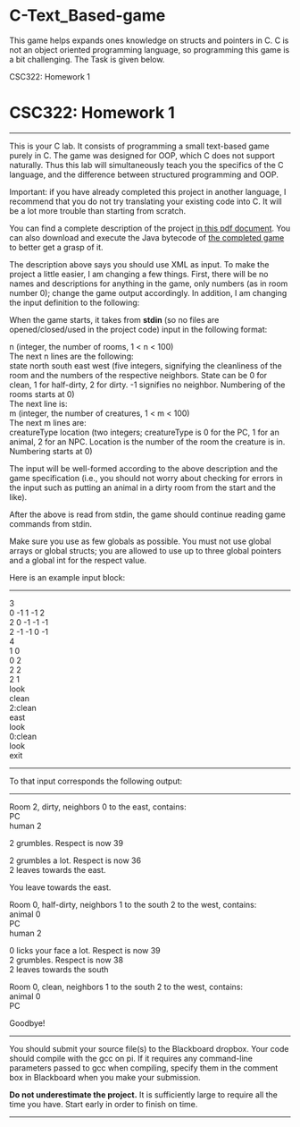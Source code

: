 # C-Text_Based-game
This game helps expands ones knowledge on structs and pointers in C. C is not an object oriented programming language, so programming this game is a bit challenging. The Task is given below.

CSC322: Homework 1

CSC322: Homework 1
==================

* * *

This is your C lab. It consists of programming a small text-based game purely in C. The game was designed for OOP, which C does not support naturally. Thus this lab will simultaneously teach you the specifics of the C language, and the difference between structured programming and OOP.

Important: if you have already completed this project in another language, I recommend that you do not try translating your existing code into C. It will be a lot more trouble than starting from scratch.

You can find a complete description of the project [in this pdf document](http://cs.oswego.edu/~alex/teaching/csc241/hw/project.pdf). You can also download and execute the Java bytecode of [the completed game](http://cs.oswego.edu/~alex/teaching/csc241/hw/projectCode) to better get a grasp of it.

The description above says you should use XML as input. To make the project a little easier, I am changing a few things. First, there will be no names and descriptions for anything in the game, only numbers (as in room number 0); change the game output accordingly. In addition, I am changing the input definition to the following:

When the game starts, it takes from **stdin** (so no files are opened/closed/used in the project code) input in the following format:

n (integer, the number of rooms, 1 < n < 100)  
The next n lines are the following:  
state north south east west (five integers, signifying the cleanliness of the room and the numbers of the respective neighbors. State can be 0 for clean, 1 for half-dirty, 2 for dirty. -1 signifies no neighbor. Numbering of the rooms starts at 0)  
The next line is:  
m (integer, the number of creatures, 1 < m < 100)  
The next m lines are:  
creatureType location (two integers; creatureType is 0 for the PC, 1 for an animal, 2 for an NPC. Location is the number of the room the creature is in. Numbering starts at 0)  

The input will be well-formed according to the above description and the game specification (i.e., you should not worry about checking for errors in the input such as putting an animal in a dirty room from the start and the like).

After the above is read from stdin, the game should continue reading game commands from stdin.

Make sure you use as few globals as possible. You must not use global arrays or global structs; you are allowed to use up to three global pointers and a global int for the respect value.

Here is an example input block:  

* * *

3  
0 -1 1 -1 2  
2 0 -1 -1 -1  
2 -1 -1 0 -1  
4  
1 0  
0 2  
2 2  
2 1  
look  
clean  
2:clean  
east  
look  
0:clean  
look  
exit  

* * *

To that input corresponds the following output:  

* * *

Room 2, dirty, neighbors 0 to the east, contains:  
PC  
human 2  
  
2 grumbles. Respect is now 39  
  
2 grumbles a lot. Respect is now 36  
2 leaves towards the east.  
  
You leave towards the east.  
  
Room 0, half-dirty, neighbors 1 to the south 2 to the west, contains:  
animal 0  
PC  
human 2  
  
0 licks your face a lot. Respect is now 39  
2 grumbles. Respect is now 38  
2 leaves towards the south  
  
Room 0, clean, neighbors 1 to the south 2 to the west, contains:  
animal 0  
PC  
  
Goodbye!  

* * *

You should submit your source file(s) to the Blackboard dropbox. Your code should compile with the gcc on pi. If it requires any command-line parameters passed to gcc when compiling, specify them in the comment box in Blackboard when you make your submission.

**Do not underestimate the project.** It is sufficiently large to require all the time you have. Start early in order to finish on time.

* * *
